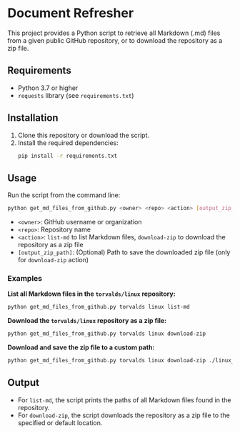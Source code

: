 # Document Refresher

This project provides a Python script to retrieve all Markdown (.md) files from a given public GitHub repository, or to download the repository as a zip file.

## Requirements

- Python 3.7 or higher
- `requests` library (see `requirements.txt`)

## Installation

1. Clone this repository or download the script.
2. Install the required dependencies:
   ```bash
   pip install -r requirements.txt
   ```

## Usage

Run the script from the command line:

```bash
python get_md_files_from_github.py <owner> <repo> <action> [output_zip_path]
```

- `<owner>`: GitHub username or organization
- `<repo>`: Repository name
- `<action>`: `list-md` to list Markdown files, `download-zip` to download the repository as a zip file
- `[output_zip_path]`: (Optional) Path to save the downloaded zip file (only for `download-zip` action)

### Examples

**List all Markdown files in the `torvalds/linux` repository:**
```bash
python get_md_files_from_github.py torvalds linux list-md
```

**Download the `torvalds/linux` repository as a zip file:**
```bash
python get_md_files_from_github.py torvalds linux download-zip
```

**Download and save the zip file to a custom path:**
```bash
python get_md_files_from_github.py torvalds linux download-zip ./linux_repo.zip
```

## Output

- For `list-md`, the script prints the paths of all Markdown files found in the repository.
- For `download-zip`, the script downloads the repository as a zip file to the specified or default location. 